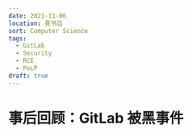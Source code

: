 ```yaml
---
date: 2021-11-06
location: 覔书店
sort: Computer Science
tags:
  - GitLab
  - Security
  - RCE
  - PoLP
draft: true
---
```


# 事后回顾：GitLab 被黑事件
